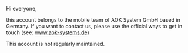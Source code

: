 Hi everyone,

this account belongs to the mobile team of AOK System GmbH based in Germany. 
If you want to contact us, please use the official ways to get in touch (see: www.aok-systems.de)

This account is not regularly maintained.
